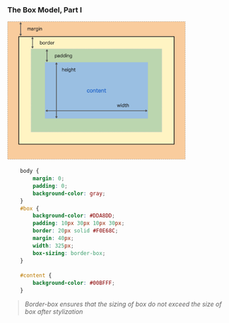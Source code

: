 ### The Box Model, Part I

<img src="css-box-model.png"  width="80%" height="auto" />

```css 
    body {
        margin: 0;
        padding: 0;
        background-color: gray;
    }
    #box {
        background-color: #DDA8DD;
        padding: 10px 30px 10px 30px;
        border: 20px solid #F0E68C;
        margin: 40px;
        width: 325px;
        box-sizing: border-box;
    }

    #content {
        background-color: #00BFFF;
    }

```

> *Border-box ensures that the sizing of box do not exceed the size of box after stylization*